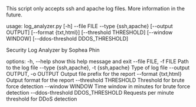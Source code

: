 This script only accepts ssh and apache log files. More information in the future.

usage: log_analyzer.py [-h] --file FILE --type {ssh,apache} [--output OUTPUT] [--format {txt,html}] [--threshold THRESHOLD] [--window WINDOW] [--ddos-threshold DDOS_THRESHOLD]

Security Log Analyzer by Sophea Phin

options:
  -h, --help            show this help message and exit
  --file FILE, -f FILE  Path to the log file
  --type {ssh,apache}, -t {ssh,apache}
                        Type of log file
  --output OUTPUT, -o OUTPUT
                        Output file prefix for the report
  --format {txt,html}   Output format for the report
  --threshold THRESHOLD
                        Threshold for brute force detection
  --window WINDOW       Time window in minutes for brute force detection
  --ddos-threshold DDOS_THRESHOLD
                        Requests per minute threshold for DDoS detection
